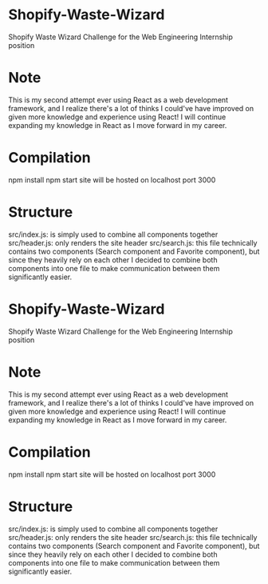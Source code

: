 # Shopify-Waste-Wizard
Shopify Waste Wizard Challenge for the Web Engineering Internship position

# Note
This is my second attempt ever using React as a web development framework, and I realize there's a lot of thinks I could've have improved on given more knowledge and experience using React! I will continue expanding my knowledge in React as I move forward in my career.

# Compilation
npm install
npm start
site will be hosted on localhost port 3000

# Structure
src/index.js: is simply used to combine all components together
src/header.js: only renders the site header
src/search.js: this file technically contains two components (Search component and Favorite component), but since they heavily rely on each other I decided to combine both components into one file to make communication between them significantly easier.
# Shopify-Waste-Wizard
Shopify Waste Wizard Challenge for the Web Engineering Internship position

# Note
This is my second attempt ever using React as a web development framework, and I realize there's a lot of thinks I could've have improved on given more knowledge and experience using React! I will continue expanding my knowledge in React as I move forward in my career.

# Compilation
npm install
npm start
site will be hosted on localhost port 3000

# Structure
src/index.js: is simply used to combine all components together
src/header.js: only renders the site header
src/search.js: this file technically contains two components (Search component and Favorite component), but since they heavily rely on each other I decided to combine both components into one file to make communication between them significantly easier.
